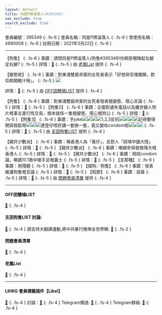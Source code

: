 ```yaml
---
layout: default
title: 同是P牌淪落人(#395349)
nav_exclude: true
search_exclude: true
---
```


會員編號：395349
{: .fs-6 }
會員名稱：同是P牌淪落人
{: .fs-6 }
曾使用名稱：4890008
{: .fs-6 }
註冊日期：2021年3月22日
{: .fs-6 }

---

<div class="code-example" markdown="1">

【狗隻】
{: .fs-6 }
事蹟：請問同是P牌淪落人(狗隻#395349)你屙尿嗰陣起左腳定右腳?
{: .fs-5 }
詳情：[🔗](https://lih.kg/2722632)
{: .fs-5 }
由 [老鳳List](#老鳳list) 提供
{: .fs-4 }

</div>
<div class="code-example" markdown="1">

【變態佬】
{: .fs-6 }
事蹟：對東涌雙屍命案的女死者表示「好想屌佢塊靚閪，飲佢啲閪鮑汁呀」。
{: .fs-5 }
![](https://filedn.eu/l9Hq1YKLkJ4m0VSXcdcfUaJ/LIHKG_on99/on9_jai/395349/395349.1_.png)


詳情：[🔗](https://lih.kg/turhHeX)
{: .fs-5 }
由 [OFF囝戇鳩LIST](#off囝戇鳩list) 提供
{: .fs-4 }

</div>
<div class="code-example" markdown="1">

【狗隻】
{: .fs-6 }
事蹟：對東涌雙屍命案的女死者發表極變態、噁心言論
{: .fs-5 }
詳情：[🔗](https://lih.kg/turhHeX)
{: .fs-5 }
【狗隻2】
{: .fs-6 }
事蹟：企圖對遺失電話以及離世親人照片嘅事主進行性交易，根本就係一隻極變態、噁心嘅狗公
{: .fs-5 }
詳情：[🔗](https://lih.kg/uJNurJX)
{: .fs-5 }
【狗隻3】
{: .fs-6 }
事蹟：手joke![](https://cdn.lihkg.com/assets/faces/pig/wail.gif)![](https://cdn.lihkg.com/assets/faces/pig/wail.gif)![](https://cdn.lihkg.com/assets/faces/pig/wail.gif)![](https://cdn.lihkg.com/assets/faces/pig/wail.gif)1,2,3反抗![](https://cdn.lihkg.com/assets/faces/pig/wail.gif)![](https://cdn.lihkg.com/assets/faces/pig/wail.gif)![](https://cdn.lihkg.com/assets/faces/pig/wail.gif)![](https://cdn.lihkg.com/assets/faces/pig/wail.gif)記得要得閒探我監呀![](https://cdn.lihkg.com/assets/faces/pig/wail.gif)![](https://cdn.lihkg.com/assets/faces/pig/wail.gif)![](https://cdn.lihkg.com/assets/faces/pig/wail.gif)連登仔唔好講一套做一套，我又變咗condom啦![](https://cdn.lihkg.com/assets/faces/pig/wail.gif)![](https://cdn.lihkg.com/assets/faces/pig/wail.gif)![](https://cdn.lihkg.com/assets/faces/pig/wail.gif)
{: .fs-5 }
詳情：[🔗](https://lih.kg/uOKeLMX)
{: .fs-5 }
由 [支囝狗隻LIST](#支囝狗隻list-討論) 提供
{: .fs-4 }

</div>
<div class="code-example" markdown="1">

【親共少數派】
{: .fs-6 }
事蹟：稱香港人為「黃仔」，反對人「踩鳩中國大陸」
{: .fs-5 }
詳情：[🔗](https://lih.kg/wcnqsJX)
{: .fs-5 }
【親共少數派】
{: .fs-6 }
事蹟：嘲諷參與營救理大嘅香港人
{: .fs-5 }
詳情：[🔗](https://lih.kg/vzxphxX)
{: .fs-5 }
【親共少數派】
{: .fs-6 }
事蹟：相信condom論，嘲諷10.1救中槍手足嘅義士
{: .fs-5 }
詳情：[🔗](https://lih.kg/uOKeLMX)
{: .fs-5 }
【支那種】
{: .fs-6 }
事蹟：用殘體
{: .fs-5 }
詳情：[🔗](https://lih.kg/vkgcvJX)
{: .fs-5 }
【撐狗／狗隻】
{: .fs-6 }
事蹟：發表維護狗隻嘅言論
{: .fs-5 }
詳情：[🔗](https://lih.kg/vRnvxeX)
{: .fs-5 }
【假膠】
{: .fs-6 }
事蹟：屈黃
{: .fs-5 }
詳情：[🔗](https://lih.kg/aRhamFV)
{: .fs-5 }
由 [問題會員清單](#問題會員清單) 提供
{: .fs-4 }

</div>

---

#### OFF囝戇鳩LIST
[🔗](https://bit.ly/lihkg_on9_list)
{: .fs-4 }
#### 支囝狗隻LIST 討論: 
[🔗](https://lih.kg/2908480)
{: .fs-4 }
請支持大翻譯運動,將中共暴行推俾全世界睇: [🔗](https://twitter.com/tgtm_official)
{: .fs-2 }
#### 問題會員清單
[🔗](https://github.com/V4KFDgEw8T/rccnmlhnzv)
{: .fs-4 }
#### 老鳳List
[🔗](https://lihkg.com/thread/2808424)
{: .fs-4 }

---

#### LIHKG 會員標籤插件【Libel】
[🔗](https://kitce.github.io/libel)
{: .fs-4 }
討論：[🔗](https://lih.kg/2841778)
{: .fs-4 }
Telegram頻道: [🔗](https://t.me/LibelOfficialChannel)
{: .fs-4 }
Telegram群組: [🔗](https://t.me/LibelOfficialGroup)
{: .fs-4 }
